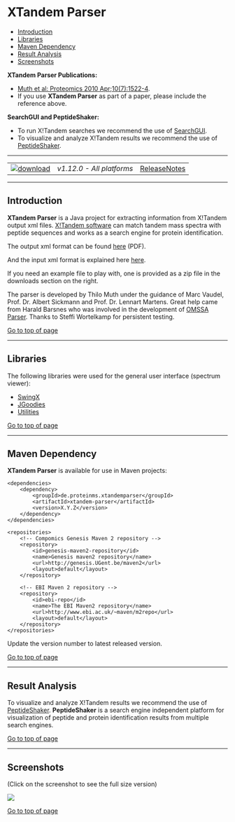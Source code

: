 # XTandem Parser #

  * [Introduction](#introduction)
  * [Libraries](#libraries)
  * [Maven Dependency](#maven-dependency)
  * [Result Analysis](#result-analysis)
  * [Screenshots](#screenshots)

**XTandem Parser Publications:**

  * [Muth et al: Proteomics 2010 Apr;10(7):1522-4](http://www.ncbi.nlm.nih.gov/pubmed/20140905).
  * If you use **XTandem Parser** as part of a paper, please include the reference above.

**SearchGUI and PeptideShaker:**

  * To run X!Tandem searches we recommend the use of [SearchGUI](http://compomics.github.io/projects/searchgui.html).
  * To visualize and analyze X!Tandem results we recommend the use of [PeptideShaker](http://compomics.github.io/projects/peptide-shaker.html).

---

|   |   |   |
| :------------------------- | :---------------: | :--: |
| <a href="http://genesis.ugent.be/maven2/de/proteinms/xtandemparser/xtandem-parser/1.12.0/xtandem-parser-1.12.0.zip" onclick="trackOutboundLink('usage','download','xtandem-parser','http://genesis.ugent.be/maven2/de/proteinms/xtandemparser/xtandem-parser/1.12.0/xtandem-parser-1.12.0.zip'); return false;"><img src="https://github.com/compomics/xtandem-parser/wiki/images/download_button.png" alt="download" /></a> | *v1.12.0 - All platforms* | [ReleaseNotes](https://github.com/compomics/xtandem-parser/wiki/ReleaseNotes) |

---

## Introduction ##
**XTandem Parser** is a Java project for extracting information from X!Tandem output xml files.  [X!Tandem software](http://www.thegpm.org/tandem/index.html) can match tandem mass spectra with peptide sequences and works as a search engine for protein identification.

The output xml format can be found [here](http://www.thegpm.org/docs/X_series_output_form.pdf) (PDF).

And the input xml format is explained here [here](http://www.thegpm.org/tandem/api/index.html).

If you need an example file to play with, one is provided as a zip file in the downloads section on the right.

The parser is developed by Thilo Muth under the guidance of Marc Vaudel, Prof. Dr. Albert Sickmann and Prof. Dr. Lennart Martens. Great help came from Harald Barsnes who was involved in the development of [OMSSA Parser](http://compomics.github.io/projects/omssa-parser.html).
Thanks to Steffi Wortelkamp for persistent testing.

[Go to top of page](#xtandem-parser)

---

## Libraries ##
The following libraries were used for the general user interface (spectrum viewer):
  * [SwingX](https://swingx.dev.java.net/)
  * [JGoodies](http://www.jgoodies.com/)
  * [Utilities](http://compomics.github.io/projects/compomics-utilities.html)

[Go to top of page](#xtandem-parser)

---

## Maven Dependency ##
**XTandem Parser** is available for use in Maven projects:

```
<dependencies>
    <dependency>
        <groupId>de.proteinms.xtandemparser</groupId>
        <artifactId>xtandem-parser</artifactId>
        <version>X.Y.Z</version>
    </dependency>
</dependencies>
```
```
<repositories>
    <!-- Compomics Genesis Maven 2 repository -->
    <repository>
        <id>genesis-maven2-repository</id>
        <name>Genesis maven2 repository</name>
        <url>http://genesis.UGent.be/maven2</url>
        <layout>default</layout>
    </repository>

    <!-- EBI Maven 2 repository -->
    <repository>
        <id>ebi-repo</id>
        <name>The EBI Maven2 repository</name>
        <url>http://www.ebi.ac.uk/~maven/m2repo</url>
        <layout>default</layout>
    </repository>
</repositories>
```

Update the version number to latest released version.

[Go to top of page](#xtandem-parser)

---

## Result Analysis ##

To visualize and analyze X!Tandem results we recommend the use of [PeptideShaker](http://compomics.github.io/projects/peptide-shaker.html). **PeptideShaker** is a search engine independent platform for visualization of peptide and protein identification results from multiple search engines.

[Go to top of page](#xtandem-parser)

---

## Screenshots ##

(Click on the screenshot to see the full size version)

[![](https://github.com/compomics/xtandem-parser/wiki/images/screenshots/xTandemParser_small.PNG)](https://github.com/compomics/xtandem-parser/wiki/images/screenshots/xTandemParser.PNG)

[Go to top of page](#xtandem-parser)
